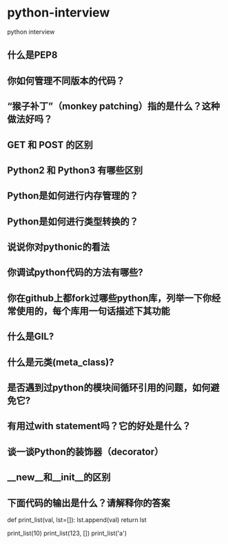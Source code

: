 # python-interview
python interview

## 什么是PEP8

## 你如何管理不同版本的代码？

## “猴子补丁”（monkey patching）指的是什么？这种做法好吗？


## GET 和 POST 的区别

## Python2 和 Python3 有哪些区别

## Python是如何进行内存管理的？

## Python是如何进行类型转换的？

## 说说你对pythonic的看法


## 你调试python代码的方法有哪些?

## 你在github上都fork过哪些python库，列举一下你经常使用的，每个库用一句话描述下其功能

## 什么是GIL?

## 什么是元类(meta_class)?

## 是否遇到过python的模块间循环引用的问题，如何避免它?

## 有用过with statement吗？它的好处是什么？

## 谈一谈Python的装饰器（decorator）

## __new__和__init__的区别

## 下面代码的输出是什么？请解释你的答案

def print_list(val, lst=[]):
    lst.append(val)
    return lst

print_list(10)
print_list(123, [])
print_list('a')
